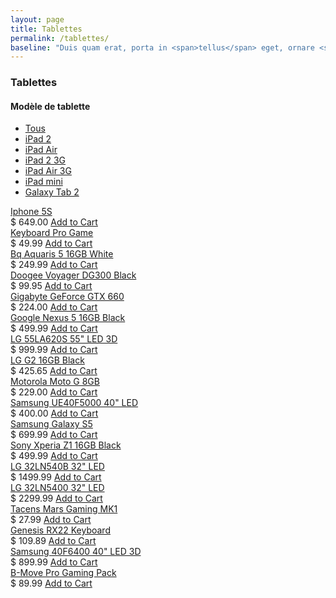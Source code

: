 ```yaml
---
layout: page
title: Tablettes
permalink: /tablettes/
baseline: "Duis quam erat, porta in <span>tellus</span> eget, ornare <span>hendrerit</span> nulla.<br>Quisque <span>pretium</span> enim quis justo <span>vehicula</span> congue."
---
```


<div class="container">
    <div class="row">
        <div class="col-md-3 hidden-sm hidden-xs">
          <div class="ec-filters-menu">
            <h3 class="section-title no-margin-top">Tablettes</h3>
            <h4>Modèle de tablette</h4>
            <ul>
              <li><a href="javascript:void(0);" class="filter" data-filter="all">Tous</a></li>
              <li><a href="javascript:void(0);" class="filter" data-filter=".category-smartphone">iPad 2</a></li>
              <li><a href="javascript:void(0);" class="filter" data-filter=".category-tv">iPad Air</a></li>
              <li><a href="javascript:void(0);" class="filter" data-filter=".category-keyboard">iPad 2 3G</a></li>
              <li><a href="javascript:void(0);" class="filter" data-filter=".category-graphic">iPad Air 3G</a></li>
              <li><a href="javascript:void(0);" class="filter" data-filter=".category-graphic">iPad mini</a></li>
              <li><a href="javascript:void(0);" class="filter" data-filter=".category-graphic">Galaxy Tab 2</a></li>
            </ul>
          </div>
        </div>
        <div class="col-md-9">
            <div class="row" id="Container">
                <div class="col-sm-4 mix category-smartphone" data-price="64900" data-date="20130521" data-popularity="3">
                    <div class="ec-box">
                        <div class="ec-box-header"><a href="#">Iphone 5S</a></div>
                        <a href="#"><img src="{{ '/img/demo/e_img01.jpg' | prepend: site.baseurl }}" alt=""></a>
                        <div class="ec-box-footer">
                            <span class="label label-primary">$ 649.00</span>
                            <a href="#" class="btn btn-ar btn-success btn-sm pull-right"><i class="fa fa-shopping-cart"></i> Add to Cart</a>
                        </div>
                    </div>
                </div>
                <div class="col-sm-4 mix category-keyboard" data-price="4999" data-date="20130421" data-popularity="8">
                    <div class="ec-box">
                        <div class="ec-box-header"><a href="#">Keyboard Pro Game</a></div>
                        <a href="#"><img src="{{ '/img/demo/e_img02.jpg' | prepend: site.baseurl }}" alt=""></a>
                        <div class="ec-box-footer">
                            <span class="label label-primary">$ 49.99</span>
                            <a href="#" class="btn btn-ar btn-success btn-sm pull-right"><i class="fa fa-shopping-cart"></i> Add to Cart</a>
                        </div>
                    </div>
                </div>
                <div class="col-sm-4 mix category-smartphone" data-price="24999" data-date="20121409" data-popularity="7">
                    <div class="ec-box">
                        <div class="ec-box-header"><a href="#">Bq Aquaris 5 16GB White</a></div>
                        <a href="#"><img src="{{ '/img/demo/e_img03.jpg' | prepend: site.baseurl }}" alt=""></a>
                        <div class="ec-box-footer">
                            <span class="label label-primary">$ 249.99</span>
                            <a href="#" class="btn btn-ar btn-success btn-sm pull-right"><i class="fa fa-shopping-cart"></i> Add to Cart</a>
                        </div>
                    </div>
                </div>
                <div class="col-sm-4 mix category-smartphone" data-price="9995" data-date="20130521" data-popularity="10">
                    <div class="ec-box">
                        <div class="ec-box-header"><a href="#">Doogee Voyager DG300 Black</a></div>
                        <a href="#"><img src="{{ '/img/demo/e_img04.jpg' | prepend: site.baseurl }}" alt=""></a>
                        <div class="ec-box-footer">
                            <span class="label label-primary">$ 99.95</span>
                            <a href="#" class="btn btn-ar btn-success btn-sm pull-right"><i class="fa fa-shopping-cart"></i> Add to Cart</a>
                        </div>
                    </div>
                </div>
                <div class="col-sm-4 mix category-graphic" data-price="22400" data-date="20111225" data-popularity="9">
                    <div class="ec-box">
                        <div class="ec-box-header"><a href="#">Gigabyte GeForce GTX 660</a></div>
                        <a href="#"><img src="{{ '/img/demo/e_img05.jpg' | prepend: site.baseurl }}" alt=""></a>
                        <div class="ec-box-footer">
                            <span class="label label-primary">$ 224.00</span>
                            <a href="#" class="btn btn-ar btn-success btn-sm pull-right"><i class="fa fa-shopping-cart"></i> Add to Cart</a>
                        </div>
                    </div>
                </div>
                <div class="col-sm-4 mix category-smartphone" data-price="49999" data-date="20140102" data-popularity="12">
                    <div class="ec-box">
                        <div class="ec-box-header"><a href="#">Google Nexus 5 16GB Black</a></div>
                        <a href="#"><img src="{{ '/img/demo/e_img06.jpg' | prepend: site.baseurl }}" alt=""></a>
                        <div class="ec-box-footer">
                            <span class="label label-primary">$ 499.99</span>
                            <a href="#" class="btn btn-ar btn-success btn-sm pull-right"><i class="fa fa-shopping-cart"></i> Add to Cart</a>
                        </div>
                    </div>
                </div>
                <div class="col-sm-4 mix category-tv" data-price="99999" data-date="20121124" data-popularity="5">
                    <div class="ec-box">
                        <div class="ec-box-header"><a href="#">LG 55LA620S 55" LED 3D</a></div>
                        <a href="#"><img src="{{ '/img/demo/e_img07.jpg' | prepend: site.baseurl }}" alt=""></a>
                        <div class="ec-box-footer">
                            <span class="label label-primary">$ 999.99</span>
                            <a href="#" class="btn btn-ar btn-success btn-sm pull-right"><i class="fa fa-shopping-cart"></i> Add to Cart</a>
                        </div>
                    </div>
                </div>
                <div class="col-sm-4 mix category-smartphone" data-price="42565" data-date="20100907" data-popularity="15">
                    <div class="ec-box">
                        <div class="ec-box-header"><a href="#">LG G2 16GB Black</a></div>
                        <a href="#"><img src="{{ '/img/demo/e_img08.jpg' | prepend: site.baseurl }}" alt=""></a>
                        <div class="ec-box-footer">
                            <span class="label label-primary">$ 425.65</span>
                            <a href="#" class="btn btn-ar btn-success btn-sm pull-right"><i class="fa fa-shopping-cart"></i> Add to Cart</a>
                        </div>
                    </div>
                </div>
                <div class="col-sm-4 mix category-smartphone" data-price="22900" data-date="20140831" data-popularity="8">
                    <div class="ec-box">
                        <div class="ec-box-header"><a href="#">Motorola Moto G 8GB</a></div>
                        <a href="#"><img src="{{ '/img/demo/e_img09.jpg' | prepend: site.baseurl }}" alt=""></a>
                        <div class="ec-box-footer">
                            <span class="label label-primary">$ 229.00</span>
                            <a href="#" class="btn btn-ar btn-success btn-sm pull-right"><i class="fa fa-shopping-cart"></i> Add to Cart</a>
                        </div>
                    </div>
                </div>
                <div class="col-sm-4 mix category-tv" data-price="40000" data-date="20140415" data-popularity="9">
                    <div class="ec-box">
                        <div class="ec-box-header"><a href="#">Samsung UE40F5000 40" LED</a></div>
                        <a href="#"><img src="{{ '/img/demo/e_img10.jpg' | prepend: site.baseurl }}" alt=""></a>
                        <div class="ec-box-footer">
                            <span class="label label-primary">$ 400.00</span>
                            <a href="#" class="btn btn-ar btn-success btn-sm pull-right"><i class="fa fa-shopping-cart"></i> Add to Cart</a>
                        </div>
                    </div>
                </div>
                <div class="col-sm-4 mix category-smartphone" data-price="69999" data-date="20140309" data-popularity="10">
                    <div class="ec-box">
                        <div class="ec-box-header"><a href="#">Samsung Galaxy S5</a></div>
                        <a href="#"><img src="{{ '/img/demo/e_img11.jpg' | prepend: site.baseurl }}" alt=""></a>
                        <div class="ec-box-footer">
                            <span class="label label-primary">$ 699.99</span>
                            <a href="#" class="btn btn-ar btn-success btn-sm pull-right"><i class="fa fa-shopping-cart"></i> Add to Cart</a>
                        </div>
                    </div>
                </div>
                <div class="col-sm-4 mix category-smartphone" data-price="49999" data-date="20140515" data-popularity="9">
                    <div class="ec-box">
                        <div class="ec-box-header"><a href="#">Sony Xperia Z1 16GB Black</a></div>
                        <a href="#"><img src="{{ '/img/demo/e_img12.jpg' | prepend: site.baseurl }}" alt=""></a>
                        <div class="ec-box-footer">
                            <span class="label label-primary">$ 499.99</span>
                            <a href="#" class="btn btn-ar btn-success btn-sm pull-right"><i class="fa fa-shopping-cart"></i> Add to Cart</a>
                        </div>
                    </div>
                </div>
                <div class="col-sm-4 mix category-tv" data-price="149999" data-date="20120710" data-popularity="17">
                    <div class="ec-box">
                        <div class="ec-box-header"><a href="#">LG 32LN540B 32" LED</a></div>
                        <a href="#"><img src="{{ '/img/demo/e_img13.jpg' | prepend: site.baseurl }}" alt=""></a>
                        <div class="ec-box-footer">
                            <span class="label label-primary">$ 1499.99</span>
                            <a href="#" class="btn btn-ar btn-success btn-sm pull-right"><i class="fa fa-shopping-cart"></i> Add to Cart</a>
                        </div>
                    </div>
                </div>
                <div class="col-sm-4 mix category-tv" data-price="229999" data-date="20140810" data-popularity="57">
                    <div class="ec-box">
                        <div class="ec-box-header"><a href="#">LG 32LN5400 32" LED</a></div>
                        <a href="#"><img src="{{ '/img/demo/e_img14.jpg' | prepend: site.baseurl }}" alt=""></a>
                        <div class="ec-box-footer">
                            <span class="label label-primary">$ 2299.99</span>
                            <a href="#" class="btn btn-ar btn-success btn-sm pull-right"><i class="fa fa-shopping-cart"></i> Add to Cart</a>
                        </div>
                    </div>
                </div>
                <div class="col-sm-4 mix category-keyboard" data-price="2799" data-date="20140610" data-popularity="11">
                    <div class="ec-box">
                        <div class="ec-box-header"><a href="#">Tacens Mars Gaming MK1</a></div>
                        <a href="#"><img src="{{ '/img/demo/e_img15.jpg' | prepend: site.baseurl }}" alt=""></a>
                        <div class="ec-box-footer">
                            <span class="label label-primary">$ 27.99</span>
                            <a href="#" class="btn btn-ar btn-success btn-sm pull-right"><i class="fa fa-shopping-cart"></i> Add to Cart</a>
                        </div>
                    </div>
                </div>
                <div class="col-sm-4 mix category-keyboard" data-price="10989" data-date="20140610" data-popularity="14">
                    <div class="ec-box">
                        <div class="ec-box-header"><a href="#">Genesis RX22 Keyboard </a></div>
                        <a href="#"><img src="{{ '/img/demo/e_img16.jpg' | prepend: site.baseurl }}" alt=""></a>
                        <div class="ec-box-footer">
                            <span class="label label-primary">$ 109.89</span>
                            <a href="#" class="btn btn-ar btn-success btn-sm pull-right"><i class="fa fa-shopping-cart"></i> Add to Cart</a>
                        </div>
                    </div>
                </div>
                <div class="col-sm-4 mix category-tv" data-price="89999" data-date="20140110" data-popularity="7">
                    <div class="ec-box">
                        <div class="ec-box-header"><a href="#">Samsung 40F6400 40" LED 3D</a></div>
                        <a href="#"><img src="{{ '/img/demo/e_img17.jpg' | prepend: site.baseurl }}" alt=""></a>
                        <div class="ec-box-footer">
                            <span class="label label-primary">$ 899.99</span>
                            <a href="#" class="btn btn-ar btn-success btn-sm pull-right"><i class="fa fa-shopping-cart"></i> Add to Cart</a>
                        </div>
                    </div>
                </div>
                <div class="col-sm-4 mix category-keyboard" data-price="8999" data-date="20100321" data-popularity="12">
                    <div class="ec-box">
                        <div class="ec-box-header"><a href="#">B-Move Pro Gaming Pack</a></div>
                        <a href="#"><img src="{{ '/img/demo/e_img18.jpg' | prepend: site.baseurl }}" alt=""></a>
                        <div class="ec-box-footer">
                            <span class="label label-primary">$ 89.99</span>
                            <a href="#" class="btn btn-ar btn-success btn-sm pull-right"><i class="fa fa-shopping-cart"></i> Add to Cart</a>
                        </div>
                    </div>
                </div>
            </div>
        </div>
    </div>
</div> <!-- container -->